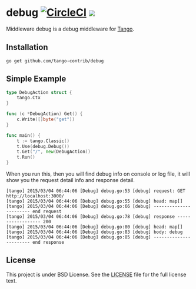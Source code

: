debug [![CircleCI](https://circleci.com/gh/tango-contrib/debug/tree/master.svg?style=svg)](https://circleci.com/gh/tango-contrib/debug/tree/master) [![](http://gocover.io/_badge/github.com/tango-contrib/debug)](http://gocover.io/github.com/tango-contrib/debug)
======

Middleware debug is a debug middleware for [Tango](https://github.com/lunny/tango). 

## Installation

    go get github.com/tango-contrib/debug

## Simple Example

```Go
type DebugAction struct {
    tango.Ctx
}

func (c *DebugAction) Get() {
    c.Write([]byte("get"))
}

func main() {
    t := tango.Classic()
    t.Use(debug.Debug())
    t.Get("/", new(DebugAction))
    t.Run()
}
```

When you run this, then you will find debug info on console or log file, it will show you the request detail info and response detail.

```
[tango] 2015/03/04 06:44:06 [Debug] debug.go:53 [debug] request: GET http://localhost:3000/
[tango] 2015/03/04 06:44:06 [Debug] debug.go:55 [debug] head: map[]
[tango] 2015/03/04 06:44:06 [Debug] debug.go:66 [debug] ----------------------- end request
[tango] 2015/03/04 06:44:06 [Debug] debug.go:78 [debug] response ------------------ 200
[tango] 2015/03/04 06:44:06 [Debug] debug.go:80 [debug] head: map[]
[tango] 2015/03/04 06:44:06 [Debug] debug.go:83 [debug] body: debug
[tango] 2015/03/04 06:44:06 [Debug] debug.go:85 [debug] ----------------------- end response
```

## License

This project is under BSD License. See the [LICENSE](LICENSE) file for the full license text.